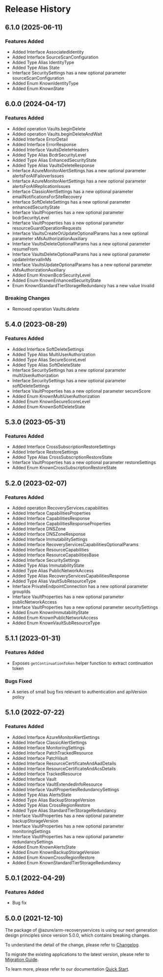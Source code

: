 # Release History
    
## 6.1.0 (2025-06-11)
    
### Features Added

  - Added Interface AssociatedIdentity
  - Added Interface SourceScanConfiguration
  - Added Type Alias IdentityType
  - Added Type Alias State
  - Interface SecuritySettings has a new optional parameter sourceScanConfiguration
  - Added Enum KnownIdentityType
  - Added Enum KnownState
    
    
## 6.0.0 (2024-04-17)
    
### Features Added

  - Added operation Vaults.beginDelete
  - Added operation Vaults.beginDeleteAndWait
  - Added Interface ErrorDetail
  - Added Interface ErrorResponse
  - Added Interface VaultsDeleteHeaders
  - Added Type Alias BcdrSecurityLevel
  - Added Type Alias EnhancedSecurityState
  - Added Type Alias VaultsDeleteResponse
  - Interface AzureMonitorAlertSettings has a new optional parameter alertsForAllFailoverIssues
  - Interface AzureMonitorAlertSettings has a new optional parameter alertsForAllReplicationIssues
  - Interface ClassicAlertSettings has a new optional parameter emailNotificationsForSiteRecovery
  - Interface SoftDeleteSettings has a new optional parameter enhancedSecurityState
  - Interface VaultProperties has a new optional parameter bcdrSecurityLevel
  - Interface VaultProperties has a new optional parameter resourceGuardOperationRequests
  - Interface VaultsCreateOrUpdateOptionalParams has a new optional parameter xMsAuthorizationAuxiliary
  - Interface VaultsDeleteOptionalParams has a new optional parameter resumeFrom
  - Interface VaultsDeleteOptionalParams has a new optional parameter updateIntervalInMs
  - Interface VaultsUpdateOptionalParams has a new optional parameter xMsAuthorizationAuxiliary
  - Added Enum KnownBcdrSecurityLevel
  - Added Enum KnownEnhancedSecurityState
  - Enum KnownStandardTierStorageRedundancy has a new value Invalid

### Breaking Changes

  - Removed operation Vaults.delete
    
    
## 5.4.0 (2023-08-29)
    
### Features Added

  - Added Interface SoftDeleteSettings
  - Added Type Alias MultiUserAuthorization
  - Added Type Alias SecureScoreLevel
  - Added Type Alias SoftDeleteState
  - Interface SecuritySettings has a new optional parameter multiUserAuthorization
  - Interface SecuritySettings has a new optional parameter softDeleteSettings
  - Interface VaultProperties has a new optional parameter secureScore
  - Added Enum KnownMultiUserAuthorization
  - Added Enum KnownSecureScoreLevel
  - Added Enum KnownSoftDeleteState
    
    
## 5.3.0 (2023-05-31)
    
### Features Added

  - Added Interface CrossSubscriptionRestoreSettings
  - Added Interface RestoreSettings
  - Added Type Alias CrossSubscriptionRestoreState
  - Interface VaultProperties has a new optional parameter restoreSettings
  - Added Enum KnownCrossSubscriptionRestoreState
    
    
## 5.2.0 (2023-02-07)
    
### Features Added

  - Added operation RecoveryServices.capabilities
  - Added Interface CapabilitiesProperties
  - Added Interface CapabilitiesResponse
  - Added Interface CapabilitiesResponseProperties
  - Added Interface DNSZone
  - Added Interface DNSZoneResponse
  - Added Interface ImmutabilitySettings
  - Added Interface RecoveryServicesCapabilitiesOptionalParams
  - Added Interface ResourceCapabilities
  - Added Interface ResourceCapabilitiesBase
  - Added Interface SecuritySettings
  - Added Type Alias ImmutabilityState
  - Added Type Alias PublicNetworkAccess
  - Added Type Alias RecoveryServicesCapabilitiesResponse
  - Added Type Alias VaultSubResourceType
  - Interface PrivateEndpointConnection has a new optional parameter groupIds
  - Interface VaultProperties has a new optional parameter publicNetworkAccess
  - Interface VaultProperties has a new optional parameter securitySettings
  - Added Enum KnownImmutabilityState
  - Added Enum KnownPublicNetworkAccess
  - Added Enum KnownVaultSubResourceType
    
    
## 5.1.1 (2023-01-31)

### Features Added

  - Exposes `getContinuationToken` helper function to extract continuation token
  
### Bugs Fixed

  - A series of small bug fixs relevant to authentication and apiVersion policy

## 5.1.0 (2022-07-22)
    
### Features Added

  - Added Interface AzureMonitorAlertSettings
  - Added Interface ClassicAlertSettings
  - Added Interface MonitoringSettings
  - Added Interface PatchTrackedResource
  - Added Interface PatchVault
  - Added Interface ResourceCertificateAndAadDetails
  - Added Interface ResourceCertificateAndAcsDetails
  - Added Interface TrackedResource
  - Added Interface Vault
  - Added Interface VaultExtendedInfoResource
  - Added Interface VaultPropertiesRedundancySettings
  - Added Type Alias AlertsState
  - Added Type Alias BackupStorageVersion
  - Added Type Alias CrossRegionRestore
  - Added Type Alias StandardTierStorageRedundancy
  - Interface VaultProperties has a new optional parameter backupStorageVersion
  - Interface VaultProperties has a new optional parameter monitoringSettings
  - Interface VaultProperties has a new optional parameter redundancySettings
  - Added Enum KnownAlertsState
  - Added Enum KnownBackupStorageVersion
  - Added Enum KnownCrossRegionRestore
  - Added Enum KnownStandardTierStorageRedundancy
    
## 5.0.1 (2022-04-29)

### Features Added

  - Bug fix

## 5.0.0 (2021-12-10)

The package of @azure/arm-recoveryservices is using our next generation design principles since version 5.0.0, which contains breaking changes.

To understand the detail of the change, please refer to [Changelog](https://aka.ms/js-track2-changelog).

To migrate the existing applications to the latest version, please refer to [Migration Guide](https://aka.ms/js-track2-migration-guide).

To learn more, please refer to our documentation [Quick Start](https://aka.ms/azsdk/js/mgmt/quickstart).

